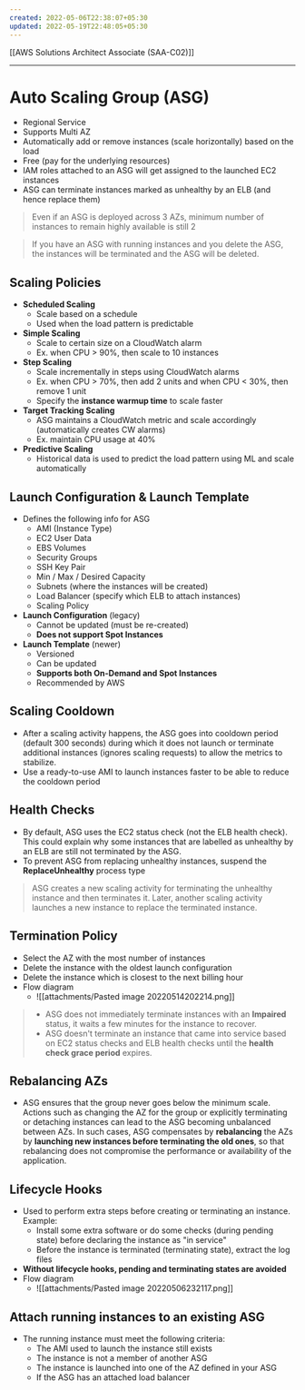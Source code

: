 ```yaml
---
created: 2022-05-06T22:38:07+05:30
updated: 2022-05-19T22:48:05+05:30
---
```

[[AWS Solutions Architect Associate (SAA-C02)]]

---
# Auto Scaling Group (ASG)
- Regional Service
- Supports Multi AZ
- Automatically add or remove instances (scale horizontally) based on the load
- Free (pay for the underlying resources)
- IAM roles attached to an ASG will get assigned to the launched EC2 instances
- ASG can terminate instances marked as unhealthy by an ELB (and hence replace them)

> Even if an ASG is deployed across 3 AZs, minimum number of instances to remain highly available is still 2

> If you have an ASG with running instances and you delete the ASG, the instances will be terminated and the ASG will be deleted.

## Scaling Policies
- **Scheduled Scaling**
	- Scale based on a schedule
	- Used when the load pattern is predictable
- **Simple Scaling**
	- Scale to certain size on a CloudWatch alarm
	- Ex. when CPU > 90%, then scale to 10 instances
- **Step Scaling**
	- Scale incrementally in steps using CloudWatch alarms
	- Ex. when CPU > 70%, then add 2 units and when CPU < 30%, then remove 1 unit
	- Specify the **instance warmup time** to scale faster
- **Target Tracking Scaling**
	- ASG maintains a CloudWatch metric and scale accordingly (automatically creates CW alarms)
	- Ex. maintain CPU usage at 40%
- **Predictive Scaling**
	- Historical data is used to predict the load pattern using ML and scale automatically

## Launch Configuration & Launch Template
- Defines the following info for ASG
    -   AMI (Instance Type)
    -   EC2 User Data
    -   EBS Volumes
    -   Security Groups
    -   SSH Key Pair
	-   Min / Max / Desired Capacity
	-   Subnets (where the instances will be created)
	-   Load Balancer (specify which ELB to attach instances)
	-   Scaling Policy
- **Launch Configuration** (legacy)
    -   Cannot be updated (must be re-created)
    -   **Does not support Spot Instances**
-   **Launch Template** (newer)
    -   Versioned
    -   Can be updated
    -   **Supports both On-Demand and Spot Instances**
    -   Recommended by AWS

## Scaling Cooldown
- After a scaling activity happens, the ASG goes into cooldown period (default 300 seconds) during which it does not launch or terminate additional instances (ignores scaling requests) to allow the metrics to stabilize.
- Use a ready-to-use AMI to launch instances faster to be able to reduce the cooldown period

## Health Checks
- By default, ASG uses the EC2 status check (not the ELB health check). This could explain why some instances that are labelled as unhealthy by an ELB are still not terminated by the ASG.
- To prevent ASG from replacing unhealthy instances, suspend the **ReplaceUnhealthy** process type

> ASG creates a new scaling activity for terminating the unhealthy instance and then terminates it. Later, another scaling activity launches a new instance to replace the terminated instance.

## Termination Policy
- Select the AZ with the most number of instances
- Delete the instance with the oldest launch configuration
- Delete the instance which is closest to the next billing hour
- Flow diagram
	- ![[attachments/Pasted image 20220514202214.png]]

> - ASG does not immediately terminate instances with an **Impaired** status, it waits a few minutes for the instance to recover.
> - ASG doesn't terminate an instance that came into service based on EC2 status checks and ELB health checks until the **health check grace period** expires.

## Rebalancing AZs
- ASG ensures that the group never goes below the minimum scale. Actions such as changing the AZ for the group or explicitly terminating or detaching instances can lead to the ASG becoming unbalanced between AZs. In such cases, ASG compensates by **rebalancing** the AZs by **launching new instances before terminating the old ones**, so that rebalancing does not compromise the performance or availability of the application.

## Lifecycle Hooks
- Used to perform extra steps before creating or terminating an instance. Example: 
	- Install some extra software or do some checks (during pending state) before declaring the instance as "in service"
	- Before the instance is terminated (terminating state), extract the log files
- **Without lifecycle hooks, pending and terminating states are avoided**
- Flow diagram
	- ![[attachments/Pasted image 20220506232117.png]]

## Attach running instances to an existing ASG
- The running instance must meet the following criteria:
	-   The AMI used to launch the instance still exists
	-   The instance is not a member of another ASG
	-   The instance is launched into one of the AZ defined in your ASG
	-   If the ASG has an attached load balancer
